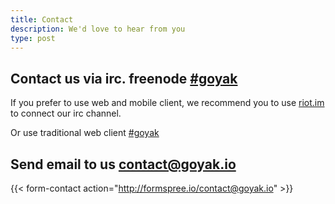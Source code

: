```yaml
---
title: Contact
description: We'd love to hear from you
type: post
---
```


## Contact us via irc. freenode [#goyak](https://riot.im/app/#/room/#freenode_#goyak:matrix.org/$1515419174862366CgWSB:matrix.org)

If you prefer to use web and mobile client, we recommend you to use [riot.im](https://riot.im/app/#/room/#freenode_#goyak:matrix.org/$1515419174862366CgWSB:matrix.org) to connect our irc channel.

Or use traditional web client [#goyak](/http://webchat.freenode.net/?channels=goyak)

## Send email to us <contact@goyak.io>

{{< form-contact action="http://formspree.io/contact@goyak.io" >}}
